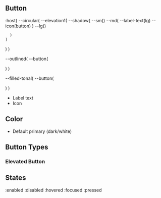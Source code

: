 ## Button
:host(
  --circular(
    --elevation1(
      --shadow(
        --sm()
        --md(
          --label-text(lg)
          --icon(button)
        )
        --lg()

      )
    )
  )
)

--outlined(
  --button(

  )
)

--filled-tonal(
  --button(

  )
)

 - Label text
 - Icon

## Color
 - Default primary (dark/white)

## Button Types
### Elevated Button

## States
:enabled
:disabled
:hovered
:focused
:pressed



